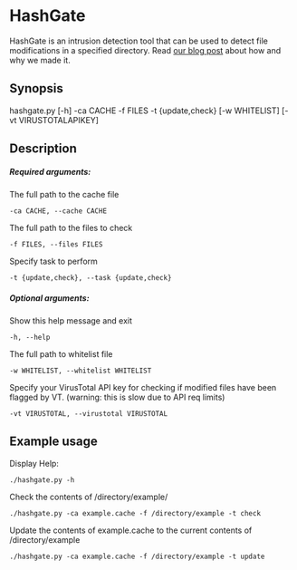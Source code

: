 # HashGate
HashGate is an intrusion detection tool that can be used to detect file modifications in a specified directory.  Read [our blog post](https://www.dogsbodytechnology.com/blog/hashgate/) about how and why we made it.

## Synopsis
hashgate.py [-h] -ca CACHE -f FILES -t {update,check} [-w WHITELIST] [-vt VIRUSTOTALAPIKEY]


## Description
##### Required arguments:
The full path to the cache file

`-ca CACHE, --cache CACHE`

The full path to the files to check

`-f FILES, --files FILES`

Specify task to perform

`-t {update,check}, --task {update,check}`

##### Optional arguments:
Show this help message and exit

`-h, --help`

The full path to whitelist file

`-w WHITELIST, --whitelist WHITELIST`

Specify your VirusTotal API key for checking if modified files have been flagged by VT.
(warning: this is slow due to API req limits)

`-vt VIRUSTOTAL, --virustotal VIRUSTOTAL`

## Example usage
Display Help:

`./hashgate.py -h`

Check the contents of /directory/example/

`./hashgate.py -ca example.cache -f /directory/example -t check`

Update the contents of example.cache to the current contents of /directory/example

`./hashgate.py -ca example.cache -f /directory/example -t update`


